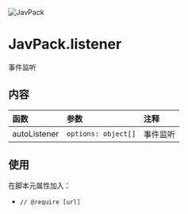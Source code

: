 ![JavPack](https://raw.githubusercontent.com/bolin-dev/JavPack/main/static/logo.png "logo")

# JavPack.listener

事件监听

## 内容

| 函数         | 参数                | 注释     |
| :----------- | :------------------ | :------- |
| autoListener | `options: object[]` | 事件监听 |

## 使用

在脚本元属性加入：

- `// @require [url]`
